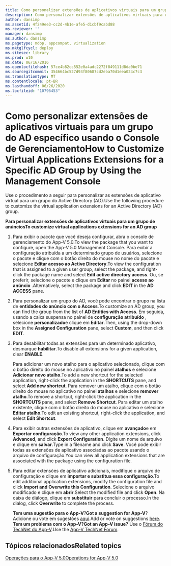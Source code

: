 ```yaml
---
title: Como personalizar extensões de aplicativos virtuais para um grupo do AD específico usando o Console de Gerenciamento
description: Como personalizar extensões de aplicativos virtuais para um grupo do AD específico usando o Console de Gerenciamento
author: dansimp
ms.assetid: 4f249ee3-cc2d-4b1e-afe5-d1cbf9cabd88
ms.reviewer: ''
manager: dansimp
ms.author: dansimp
ms.pagetype: mdop, appcompat, virtualization
ms.mktglfcycl: deploy
ms.sitesec: library
ms.prod: w10
ms.date: 06/16/2016
ms.openlocfilehash: 57ce4b82cc552e0a4adc2272f849111d8da0be71
ms.sourcegitcommit: 354664bc527d93f80687cd2eba70d1eea024c7c3
ms.translationtype: MT
ms.contentlocale: pt-BR
ms.lasthandoff: 06/26/2020
ms.locfileid: "10796453"
---
```

# <span data-ttu-id="2530a-103">Como personalizar extensões de aplicativos virtuais para um grupo do AD específico usando o Console de Gerenciamento</span><span class="sxs-lookup"><span data-stu-id="2530a-103">How to Customize Virtual Applications Extensions for a Specific AD Group by Using the Management Console</span></span>


<span data-ttu-id="2530a-104">Use o procedimento a seguir para personalizar as extensões de aplicativo virtual para um grupo do Active Directory (AD).</span><span class="sxs-lookup"><span data-stu-id="2530a-104">Use the following procedure to customize the virtual application extensions for an Active Directory (AD) group.</span></span>

**<span data-ttu-id="2530a-105">Para personalizar extensões de aplicativos virtuais para um grupo de anúncios</span><span class="sxs-lookup"><span data-stu-id="2530a-105">To customize virtual applications extensions for an AD group</span></span>**

1.  <span data-ttu-id="2530a-106">Para exibir o pacote que você deseja configurar, abra o console de gerenciamento do App-V 5,0.</span><span class="sxs-lookup"><span data-stu-id="2530a-106">To view the package that you want to configure, open the App-V 5.0 Management Console.</span></span> <span data-ttu-id="2530a-107">Para exibir a configuração atribuída a um determinado grupo de usuários, selecione o pacote e clique com o botão direito do mouse no nome do pacote e selecione **Editar acesso ao Active Directory**.</span><span class="sxs-lookup"><span data-stu-id="2530a-107">To view the configuration that is assigned to a given user group, select the package, and right-click the package name and select **Edit active directory access**.</span></span> <span data-ttu-id="2530a-108">Ou, se preferir, selecione o pacote e clique em **Editar** no painel **acesso ao anúncio** .</span><span class="sxs-lookup"><span data-stu-id="2530a-108">Alternatively, select the package and click **EDIT** in the **AD ACCESS** pane.</span></span>

2.  <span data-ttu-id="2530a-109">Para personalizar um grupo do AD, você pode encontrar o grupo na lista de **entidades do anúncio com o Access**.</span><span class="sxs-lookup"><span data-stu-id="2530a-109">To customize an AD group, you can find the group from the list of **AD Entities with Access**.</span></span> <span data-ttu-id="2530a-110">Em seguida, usando a caixa suspensa no painel de **configuração atribuído** , selecione **personalizado**e clique em **Editar**.</span><span class="sxs-lookup"><span data-stu-id="2530a-110">Then, using the drop-down box in the **Assigned Configuration** pane, select **Custom**, and then click **EDIT**.</span></span>

3.  <span data-ttu-id="2530a-111">Para desabilitar todas as extensões para um determinado aplicativo, desmarque **habilitar**.</span><span class="sxs-lookup"><span data-stu-id="2530a-111">To disable all extensions for a given application, clear **ENABLE**.</span></span>

    <span data-ttu-id="2530a-112">Para adicionar um novo atalho para o aplicativo selecionado, clique com o botão direito do mouse no aplicativo no painel **atalhos** e selecione **Adicionar novo atalho**.</span><span class="sxs-lookup"><span data-stu-id="2530a-112">To add a new shortcut for the selected application, right-click the application in the **SHORTCUTS** pane, and select **Add new shortcut**.</span></span> <span data-ttu-id="2530a-113">Para remover um atalho, clique com o botão direito do mouse no aplicativo no painel **atalhos** e selecione **remover atalho**.</span><span class="sxs-lookup"><span data-stu-id="2530a-113">To remove a shortcut, right-click the application in the **SHORTCUTS** pane, and select **Remove Shortcut**.</span></span> <span data-ttu-id="2530a-114">Para editar um atalho existente, clique com o botão direito do mouse no aplicativo e selecione **Editar atalho**.</span><span class="sxs-lookup"><span data-stu-id="2530a-114">To edit an existing shortcut, right-click the application, and select **Edit Shortcut**.</span></span>

4.  <span data-ttu-id="2530a-115">Para exibir outras extensões de aplicativo, clique em **avançado**e em **Exportar configuração**.</span><span class="sxs-lookup"><span data-stu-id="2530a-115">To view any other application extensions, click **Advanced**, and click **Export Configuration**.</span></span> <span data-ttu-id="2530a-116">Digite um nome de arquivo e clique em **salvar**.</span><span class="sxs-lookup"><span data-stu-id="2530a-116">Type in a filename and click **Save**.</span></span> <span data-ttu-id="2530a-117">Você pode exibir todas as extensões de aplicativo associadas ao pacote usando o arquivo de configuração.</span><span class="sxs-lookup"><span data-stu-id="2530a-117">You can view all application extensions that are associated with the package using the configuration file.</span></span>

5.  <span data-ttu-id="2530a-118">Para editar extensões de aplicativo adicionais, modifique o arquivo de configuração e clique em **importar e substitua essa configuração**.</span><span class="sxs-lookup"><span data-stu-id="2530a-118">To edit additional application extensions, modify the configuration file and click **Import and Overwrite this Configuration**.</span></span> <span data-ttu-id="2530a-119">Selecione o arquivo modificado e clique em **abrir**.</span><span class="sxs-lookup"><span data-stu-id="2530a-119">Select the modified file and click **Open**.</span></span> <span data-ttu-id="2530a-120">Na caixa de diálogo, clique em **substituir** para concluir o processo.</span><span class="sxs-lookup"><span data-stu-id="2530a-120">In the dialog, click **Overwrite** to complete the process.</span></span>

    <span data-ttu-id="2530a-121">**Tem uma sugestão para o App-V**?</span><span class="sxs-lookup"><span data-stu-id="2530a-121">**Got a suggestion for App-V**?</span></span> <span data-ttu-id="2530a-122">Adicione ou vote em sugestões [aqui](http://appv.uservoice.com/forums/280448-microsoft-application-virtualization).</span><span class="sxs-lookup"><span data-stu-id="2530a-122">Add or vote on suggestions [here](http://appv.uservoice.com/forums/280448-microsoft-application-virtualization).</span></span> **<span data-ttu-id="2530a-123">Tem um problema com o App-V?</span><span class="sxs-lookup"><span data-stu-id="2530a-123">Got an App-V issue?</span></span>** <span data-ttu-id="2530a-124">Use o [Fórum do TechNet do App-V](https://social.technet.microsoft.com/Forums/home?forum=mdopappv).</span><span class="sxs-lookup"><span data-stu-id="2530a-124">Use the [App-V TechNet Forum](https://social.technet.microsoft.com/Forums/home?forum=mdopappv).</span></span>

## <span data-ttu-id="2530a-125">Tópicos relacionados</span><span class="sxs-lookup"><span data-stu-id="2530a-125">Related topics</span></span>


[<span data-ttu-id="2530a-126">Operações para o App-V 5.0</span><span class="sxs-lookup"><span data-stu-id="2530a-126">Operations for App-V 5.0</span></span>](operations-for-app-v-50.md)

 

 





